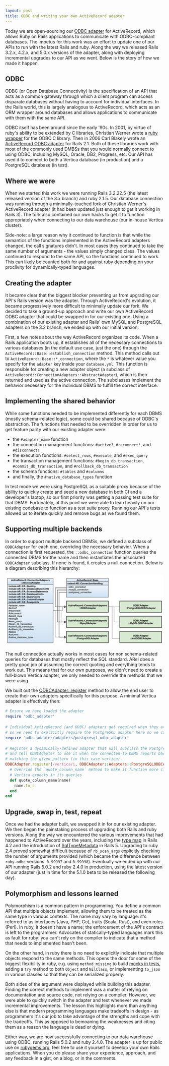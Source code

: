 ```yaml
---
layout: post
title: ODBC and writing your own ActiveRecord adapter
---
```


Today we are open-sourcing our [ODBC adapter](https://github.com/localytics/odbc_adapter) for ActiveRecord, which allows Ruby on Rails applications to communicate with ODBC-compliant databases. The impetus for this work was an effort to update one of our APIs to run with the latest Rails and ruby. Along the way we released Rails 3.2.x, 4.2.x, and 5.0.x versions of the adapter, along with deploying incremental upgrades to our API as we went. Below is the story of how we made it happen.

## ODBC

ODBC (or Open Database Connectivity) is the specification of an API that acts as a common gateway through which a client program can access disparate databases without having to account for individual interfaces. In the Rails world, this is largely analogous to ActiveRecord, which acts as an ORM wrapper around databases and allows applications to communicate with them with the same API.

ODBC itself has been around since the early '90s. In 2001, by virtue of ruby's ability to be extended by C libraries, Christian Werner wrote a [ruby wrapper](http://www.ch-werner.de/rubyodbc/) for the ODBC C library. Then in 2006 Carl Blakely wrote an [ActiveRecord ODBC adapter](http://odbc-rails.rubyforge.org/) for Rails 2.1. Both of these libraries work with most of the commonly used DMBSs that you would normally connect to using ODBC, including MySQL, Oracle, DB2, Progress, etc. Our API has used it to connect to both a Vertica database (in production) and a PostgreSQL database (in test).

## Where we were

When we started this work we were running Rails 3.2.22.5 (the latest released version of the 3.x branch) and ruby 2.1.5. Our database connection was running through a minimally-touched fork of Christian Werner's ActiveRecord adapter (it had been updated just enough to get it working in Rails 3). The fork also contained our own hacks to get it to function appropriately when connecting to our data warehouse (our in-house Vertica cluster).

Side-note: a large reason why it continued to function is that while the semantics of the functions implemented in the ActiveRecord adapters changed, the call signatures didn't. In most cases they continued to take the same number of arguments - the values simply changed class. The values continued to respond to the same API, so the functions continued to work. This can likely be counted both for and against ruby depending on your proclivity for dynamically-typed languages.

## Creating the adapter

It became clear that the biggest blocker preventing us from upgrading our API's Rails version was the adapter. Through ActiveRecord's evolution, it became progressively more difficult to minimally update our fork. We decided to take a ground-up approach and write our own ActiveRecord ODBC adapter that could be swapped in for our existing one. Using a combination of our existing adapter and Rails' own MySQL and PostgreSQL adapters on the 3.2 branch, we ended up with our initial version.

First, a few notes about the way ActiveRecord organizes its code. When a Rails application boots up, it establishes all of the necessary connections to various databases (in the default use case, just the one) through the `ActiveRecord::Base::establish_connection` method. This method calls out to `ActiveRecord::Base::*_connection`, where the `*` is whatever value you specify for the `adapter` key inside your `database.yml`. This function is responsible for creating a new adapter object (a subclass of `ActiveRecord::ConnectionAdapters::AbstractAdapter`), which is then returned and used as the active connection. The subclasses implement the behavior necessary for the individual DBMS to fulfill the correct interface.

## Implementing the shared behavior

While some functions needed to be implemented differently for each DBMS (mostly schema-related logic), some could be shared because of ODBC's abstraction. The functions that needed to be overridden in order for us to get feature parity with our existing adapter were:

* the `#adapter_name` function
* the connection management functions: `#active?`, `#reconnect!`, and `#disconnect!`
* the execution functions: `#select_rows`, `#execute`, and `#exec_query`
* the transaction management functions: `#begin_db_transaction`, `#commit_db_transaction`, and `#rollback_db_transaction`
* the schema functions: `#tables` and `#columns`
* and finally, the `#native_database_types` function

In test mode we were using PostgreSQL as a suitable proxy because of the ability to quickly create and seed a new database in both CI and a developer's laptop, so our first priority was getting a passing test suite for that DBMS. Fortunately, at this point we were able to lean heavily on our existing codebase to function as a test suite proxy. Running our API's tests allowed us to iterate quickly and remove bugs as we found them.

## Supporting multiple backends

In order to support multiple backend DBMSs, we defined a subclass of `ODBCAdapter` for each one, overriding the necessary behavior. When a connection is first requested, the `::odbc_connection` function queries the connected DBMS for the name and then instantiates the associated `ODBCAdapter` subclass. If none is found, it creates a null connection. Below is a diagram describing this hierarchy:

![Diagram showing the class heirarchy for the ODBC adapter](/assets/2017-03-07-1.png)

The null connection actually works in most cases for non schema-related queries for databases that mostly reflect the SQL standard. ARel does a pretty good job of assuming the correct quoting and everything tends to work out. This means that for our own purposes, we didn't need to create a full-blown Vertica adapter, we only needed to override the methods that we were using.

We built out the [ODBCAdapter::register](https://github.com/localytics/odbc_adapter/blob/master/lib/odbc_adapter/registry.rb#L40-L42) method to allow the end user to create their own adapters specifically for this purpose. A minimal Vertica adapter is effectively then:

```ruby
# Ensure we have loaded the adapter
require 'odbc_adapter'

# Individual ActiveRecord (and ODBC) adapters get required when they are referenced,
# so we need to explicitly require the PostgreSQL adapter here so we can subclass it
require 'odbc_adapter/adapters/postgresql_odbc_adapter'

# Register a dynamically-defined adapter that will subclass the PostgreSQL adapter,
# and tell ODBCAdapter to use it when the connected-to DBMS reports back a name
# matching the given pattern (in this case vertica).
ODBCAdapter.register(/vertica/i, ODBCAdapter::Adapters::PostgreSQLODBCAdapter) do
  # Override the `quote_column_name` method to make it function more closely to what
  # Vertica expects in its queries
  def quote_column_name(name)
    name.to_s
  end
end
```

## Upgrade, swap in, test, repeat

Once we had the adapter built, we swapped it in for our existing adapter. We then began the painstaking process of upgrading both Rails and ruby versions. Along the way we encountered the various improvements that had happened to ActiveRecord over the years, including the [type map](https://github.com/localytics/odbc_adapter/blob/v4.2.x/lib/active_record/connection_adapters/odbc_adapter.rb#L132-L161) in Rails 4.2 and the introduction of [SqlTypeMetadata](https://github.com/localytics/odbc_adapter/blob/v5.0.x/lib/odbc_adapter/schema_statements.rb#L84) in Rails 5. Upgrading to ruby 2.4 proved somewhat difficult because of `rb_scan_args` explicitly checking the number of arguments provided (which became the difference between `ruby-odbc` versions` 0.99997` and `0.99998`). Eventually we ended up with our API running Rails 5.0.2 and ruby 2.4.0 in production, using the latest version of our adapter (just in time for the 5.1.0 beta to be released the following day).

## Polymorphism and lessons learned

Polymorphism is a common pattern in programming. You define a common API that multiple objects implement, allowing them to be treated as the same type in various contexts. The name may vary by language: it's referred to as interfaces (Java, PHP, Go), traits (Scala, Rust), and even roles (Perl). In ruby, it doesn't have a name; the enforcement of the API's contract is left to the programmer. Advocates of statically-typed languages mark this as fault for ruby: you can't rely on the compiler to indicate that a method that needs to implemented hasn't been.

On the other hand, in ruby there is no need to explicitly indicate that multiple objects respond to the same methods. This opens the door for some of the biggest flexibility in ruby, e.g. using `method_missing` to build [mocks in tests](https://github.com/seattlerb/minitest/blob/master/lib/minitest/mock.rb#L107-L159), adding a `try` method to both `Object` and `NilClass`, or implementing `to_json` in various classes so that they can be serialized properly.

Both sides of the argument were displayed while building this adapter. Finding the correct methods to implement was a matter of relying on documentation and source code, not relying on a compiler. However, we were able to quickly switch in the adapter and test whenever we made incremental improvements. The lesson this highlights more than anything else is that modern programming languages make tradeoffs in design - as programmers it's our job to take advantage of the strengths and cope with the tradeoffs. This as opposed to bemoaning the weaknesses and citing them as a reason the language is dead or dying.

Either way, we are now successfully connecting to our data warehouse using ODBC, running Rails 5.0.2 and ruby 2.4.0. The adapter is up for public use on [rubygems.org](https://rubygems.org/gems/odbc_adapter), feel free to use it yourself to develop your own Rails applications. When you do please share your experience, approach, and any feedback in a gist, on a blog, or in the comments.
